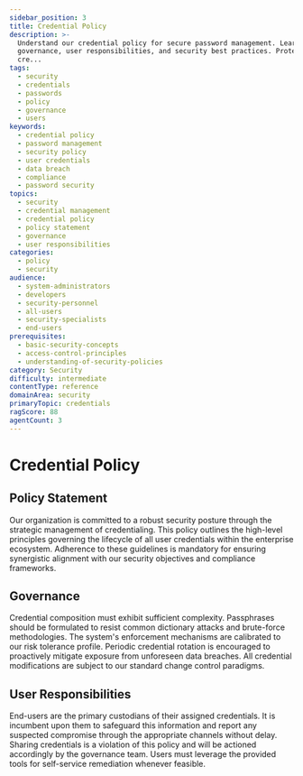 ```yaml
---
sidebar_position: 3
title: Credential Policy
description: >-
  Understand our credential policy for secure password management. Learn about
  governance, user responsibilities, and security best practices. Protect your
  cre...
tags:
  - security
  - credentials
  - passwords
  - policy
  - governance
  - users
keywords:
  - credential policy
  - password management
  - security policy
  - user credentials
  - data breach
  - compliance
  - password security
topics:
  - security
  - credential management
  - credential policy
  - policy statement
  - governance
  - user responsibilities
categories:
  - policy
  - security
audience:
  - system-administrators
  - developers
  - security-personnel
  - all-users
  - security-specialists
  - end-users
prerequisites:
  - basic-security-concepts
  - access-control-principles
  - understanding-of-security-policies
category: Security
difficulty: intermediate
contentType: reference
domainArea: security
primaryTopic: credentials
ragScore: 88
agentCount: 3
---
```


# Credential Policy

## Policy Statement

Our organization is committed to a robust security posture through the strategic management of credentialing. This policy outlines the high-level principles governing the lifecycle of all user credentials within the enterprise ecosystem. Adherence to these guidelines is mandatory for ensuring synergistic alignment with our security objectives and compliance frameworks.

## Governance

Credential composition must exhibit sufficient complexity. Passphrases should be formulated to resist common dictionary attacks and brute-force methodologies. The system's enforcement mechanisms are calibrated to our risk tolerance profile. Periodic credential rotation is encouraged to proactively mitigate exposure from unforeseen data breaches. All credential modifications are subject to our standard change control paradigms.

## User Responsibilities

End-users are the primary custodians of their assigned credentials. It is incumbent upon them to safeguard this information and report any suspected compromise through the appropriate channels without delay. Sharing credentials is a violation of this policy and will be actioned accordingly by the governance team. Users must leverage the provided tools for self-service remediation whenever feasible.

